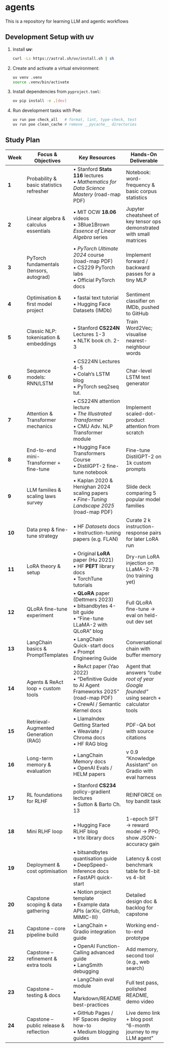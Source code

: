 # agents
This is a repository for learning LLM and agentic workflows

## Development Setup with uv

1. Install **uv**:
   ```bash
   curl -Ls https://astral.sh/uv/install.sh | sh
   ```
2. Create and activate a virtual environment:
   ```bash
   uv venv .venv
   source .venv/bin/activate
   ```
3. Install dependencies from `pyproject.toml`:
   ```bash
   uv pip install -e .[dev]
   ```
4. Run development tasks with Poe:
   ```bash
   uv run poe check_all   # format, lint, type-check, test
   uv run poe clean_cache # remove __pycache__ directories
   ```

## Study Plan

| Week   | Focus & Objectives                       | Key Resources                                                                                                                  | Hands-On Deliverable                                                                    |
| ------ | ---------------------------------------- | ------------------------------------------------------------------------------------------------------------------------------ | --------------------------------------------------------------------------------------- |
| **1**  | Probability & basic statistics refresher | • Stanford **Stats 116** lectures<br>• *Mathematics for Data Science Mastery* (road-map PDF)                                   | Notebook: word-frequency & basic corpus statistics                                      |
| **2**  | Linear algebra & calculus essentials     | • MIT OCW **18.06** videos<br>• 3Blue1Brown *Essence of Linear Algebra* series                                                 | Jupyter cheatsheet of key tensor ops demonstrated with small matrices                   |
| **3**  | PyTorch fundamentals (tensors, autograd) | • *PyTorch Ultimate 2024* course (road-map PDF)<br>• CS229 PyTorch labs<br>• Official PyTorch docs                             | Implement forward / backward passes for a tiny MLP                                      |
| **4**  | Optimisation & first model project       | • fastai text tutorial<br>• Hugging Face Datasets (IMDb)                                                                       | Sentiment classifier on IMDb, pushed to GitHub                                          |
| **5**  | Classic NLP: tokenisation & embeddings   | • Stanford **CS224N** Lectures 1-3<br>• NLTK book ch. 2-3                                                                      | Train Word2Vec; visualise nearest-neighbour words                                       |
| **6**  | Sequence models: RNN/LSTM                | • CS224N Lectures 4-5<br>• Colah’s LSTM blog<br>• PyTorch seq2seq tut.                                                         | Char-level LSTM text generator                                                          |
| **7**  | Attention & Transformer mechanics        | • CS224N attention lecture<br>• *The Illustrated Transformer*<br>• CMU Adv. NLP Transformer module                             | Implement scaled-dot-product attention from scratch                                     |
| **8**  | End-to-end mini-Transformer + fine-tune  | • Hugging Face Transformers Course<br>• DistilGPT-2 fine-tune notebook                                                         | Fine-tune DistilGPT-2 on 1k custom prompts                                              |
| **9**  | LLM families & scaling laws survey       | • Kaplan 2020 & Henighan 2024 scaling papers<br>• *Fine-Tuning Landscape 2025* (road-map PDF)                                  | Slide deck comparing 5 popular model families                                           |
| **10** | Data prep & fine-tune strategy           | • HF *Datasets* docs<br>• Instruction-tuning papers (e.g. FLAN)                                                                | Curate 2 k instruction-response pairs for later LoRA run                                |
| **11** | LoRA theory & setup                      | • Original **LoRA** paper (Hu 2021)<br>• HF **PEFT** library docs<br>• TorchTune tutorials                                     | Dry-run LoRA injection on LLaMA-2-7B (no training yet)                                  |
| **12** | QLoRA fine-tune experiment               | • **QLoRA** paper (Dettmers 2023)<br>• bitsandbytes 4-bit guide<br>• “Fine-tune LLaMA-2 with QLoRA” blog                       | Full QLoRA fine-tune → eval on held-out dev set                                         |
| **13** | LangChain basics & PromptTemplates       | • LangChain Quick-start docs<br>• Prompt Engineering Guide                                                                     | Conversational chain with buffer memory                                                 |
| **14** | Agents & ReAct loop + custom tools       | • ReAct paper (Yao 2022)<br>• “Definitive Guide to AI Agent Frameworks 2025” (road-map PDF)<br>• CrewAI / Semantic Kernel docs | Agent that answers *“cube root of year Google founded”* using search + calculator tools |
| **15** | Retrieval-Augmented Generation (RAG)     | • LlamaIndex Getting Started<br>• Weaviate / Chroma docs<br>• HF RAG blog                                                      | PDF-QA bot with source citations                                                        |
| **16** | Long-term memory & evaluation            | • LangChain Memory docs<br>• OpenAI Evals / HELM papers                                                                        | v 0.9 “Knowledge Assistant” on Gradio with eval harness                                 |
| **17** | RL foundations for RLHF                  | • Stanford **CS234** policy-gradient lectures<br>• Sutton & Barto Ch. 13                                                       | REINFORCE on toy bandit task                                                            |
| **18** | Mini RLHF loop                           | • Hugging Face RLHF blog<br>• trlx library docs                                                                                | 1-epoch SFT → reward model → PPO; show JSON-accuracy gain                               |
| **19** | Deployment & cost optimisation           | • bitsandbytes quantisation guide<br>• DeepSpeed-Inference docs<br>• FastAPI quick-start                                       | Latency & cost benchmark table for 8-bit vs 4-bit                                       |
| **20** | Capstone scoping & data gathering        | • Notion project template<br>• Example data APIs (arXiv, GitHub, MIMIC-III)                                                    | Detailed design doc & backlog for capstone                                              |
| **21** | Capstone – core pipeline build           | • LangChain + Gradio integration guide                                                                                         | Working end-to-end prototype                                                            |
| **22** | Capstone – refinement & extra tools      | • OpenAI Function-Calling advanced guide<br>• LangSmith debugging                                                              | Add memory, second tool (e.g., web search)                                              |
| **23** | Capstone – testing & docs                | • LangChain eval module<br>• Markdown/README best-practices                                                                    | Full test pass, polished README, demo video                                             |
| **24** | Capstone – public release & reflection   | • GitHub Pages / HF Spaces deploy how-to<br>• Medium blogging guides                                                           | Live demo link + blog post “6-month journey to my LLM agent”                            |
